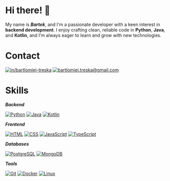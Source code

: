 # Hi there! 👋
My name is **_Bartek_**, and I'm a passionate developer with a keen interest in **backend development**. I enjoy crafting clean, reliable code in **Python**, **Java**, and **Kotlin**, and I’m always eager to learn and grow with new technologies.

# Contact 

[![in/bartlomiej-treska](https://skillicons.dev/icons?i=linkedin&theme=light)](https://www.linkedin.com/in/bartlomiej-treska/) [![bartlomiej.treska@gmail.com](https://skillicons.dev/icons?i=gmail&theme=light)](mailto:bartlomiej.treska@gmail.com)

# Skills 
**_Backend_**

[![Python](https://skillicons.dev/icons?i=python)](https://www.python.org) [![Java](https://skillicons.dev/icons?i=java)](https://www.java.com) [![Kotlin](https://skillicons.dev/icons?i=kotlin)](https://kotlinlang.org)

**_Frontend_**

[![HTML](https://skillicons.dev/icons?i=html)](https://developer.mozilla.org/en-US/docs/Web/HTML) [![CSS](https://skillicons.dev/icons?i=css)](https://developer.mozilla.org/en-US/docs/Web/CSS) [![JavaScript](https://skillicons.dev/icons?i=javascript)](https://developer.mozilla.org/en-US/docs/Web/JavaScript) [![TypeScript](https://skillicons.dev/icons?i=typescript)](https://www.typescriptlang.org)

**_Databases_**

[![PostgreSQL](https://skillicons.dev/icons?i=postgres)](https://www.postgresql.org) [![MongoDB](https://skillicons.dev/icons?i=mongodb)](https://www.mongodb.com)

**_Tools_**

[![Git](https://skillicons.dev/icons?i=git)](https://git-scm.com) [![Docker](https://skillicons.dev/icons?i=docker)](https://www.docker.com) [![Linux](https://skillicons.dev/icons?i=linux&theme=light)](https://www.kernel.org)
